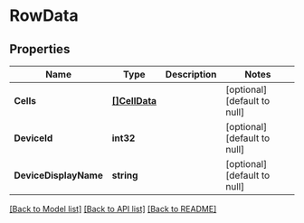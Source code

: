# RowData

## Properties
Name | Type | Description | Notes
------------ | ------------- | ------------- | -------------
**Cells** | [**[]CellData**](CellData.md) |  | [optional] [default to null]
**DeviceId** | **int32** |  | [optional] [default to null]
**DeviceDisplayName** | **string** |  | [optional] [default to null]

[[Back to Model list]](../README.md#documentation-for-models) [[Back to API list]](../README.md#documentation-for-api-endpoints) [[Back to README]](../README.md)


